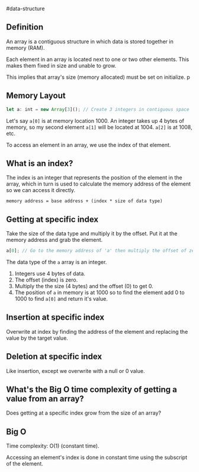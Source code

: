 #data-structure  
## Definition

An array is a contiguous structure in which data is stored together in memory (RAM).

Each element in an array is located next to one or two other elements. This makes them fixed in size and unable to grow.

This implies that array's size (memory allocated) must be set on initialize.
p
## Memory Layout

```typescript
let a: int = new Array[3](); // Create 3 integers in contiguous space
```

Let's say `a[0]` is at memory location 1000. An integer takes up 4 bytes of memory, so my second element `a[1]` will be located at 1004. `a[2]` is at 1008, etc.

To access an element in an array, we use the index of that element.

## What is an index?

The index is an integer that represents the position of the element in the array, which in turn is used to calculate the memory address of the element so we can access it directly.

`memory address = base address + (index * size of data type)`

## Getting at specific index

Take the size of the data type and multiply it by the offset. Put it at the memory address and grab the element.

```typescript
a[0]; // Go to the memory address of 'a' then multiply the offset of zero multipied by how big this array's type.
```

The data type of the `a` array is an integer.

1. Integers use 4 bytes of data.
2. The offset (index) is zero.
3. Multiply the the size (4 bytes) and the offset (0) to get 0.
4. The position of `a` in memory is at 1000 so to find the element add 0 to 1000 to find `a[0]` and return it's value.

## Insertion at specific index

Overwrite at index by finding the address of the element and replacing the value by the target value.

## Deletion at specific index

Like insertion, except we overwrite with a null or 0 value.

## What's the Big O time complexity of getting a value from an array?

Does getting at a specific index grow from the size of an array?

## Big O

Time complexity: O(1) (constant time).

Accessing an element's index is done in constant time using the subscript of the element.
